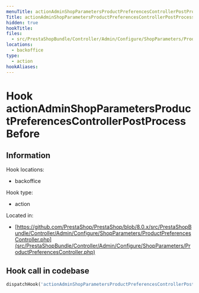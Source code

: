 ```yaml
---
menuTitle: actionAdminShopParametersProductPreferencesControllerPostProcessBefore
Title: actionAdminShopParametersProductPreferencesControllerPostProcessBefore
hidden: true
hookTitle: 
files:
  - src/PrestaShopBundle/Controller/Admin/Configure/ShopParameters/ProductPreferencesController.php
locations:
  - backoffice
type:
  - action
hookAliases:
---
```


# Hook actionAdminShopParametersProductPreferencesControllerPostProcessBefore

## Information

Hook locations: 
  - backoffice

Hook type: 
  - action

Located in: 
  - [https://github.com/PrestaShop/PrestaShop/blob/8.0.x/src/PrestaShopBundle/Controller/Admin/Configure/ShopParameters/ProductPreferencesController.php](src/PrestaShopBundle/Controller/Admin/Configure/ShopParameters/ProductPreferencesController.php)

## Hook call in codebase

```php
dispatchHook('actionAdminShopParametersProductPreferencesControllerPostProcessBefore', ['controller' => $this])
```